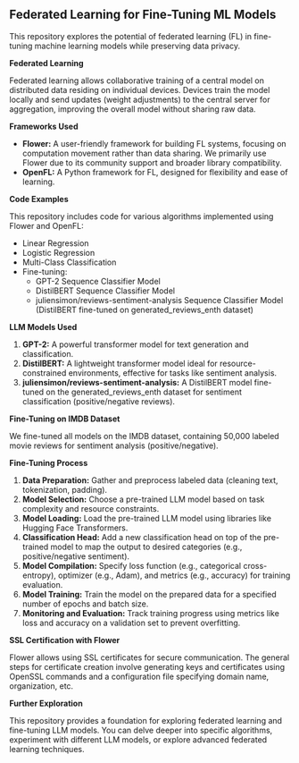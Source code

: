 ## Federated Learning for Fine-Tuning ML Models

This repository explores the potential of federated learning (FL) in fine-tuning machine learning models while preserving data privacy.

**Federated Learning**

Federated learning allows collaborative training of a central model on distributed data residing on individual devices. Devices train the model locally and send updates (weight adjustments) to the central server for aggregation, improving the overall model without sharing raw data. 

**Frameworks Used**

* **Flower:** A user-friendly framework for building FL systems, focusing on computation movement rather than data sharing. We primarily use Flower due to its community support and broader library compatibility. 
* **OpenFL:** A Python framework for FL, designed for flexibility and ease of learning.

**Code Examples**

This repository includes code for various algorithms implemented using Flower and OpenFL:

* Linear Regression
* Logistic Regression
* Multi-Class Classification
* Fine-tuning:
    * GPT-2 Sequence Classifier Model
    * DistilBERT Sequence Classifier Model
    * juliensimon/reviews-sentiment-analysis Sequence Classifier Model (DistilBERT fine-tuned on generated_reviews_enth dataset)

**LLM Models Used**

1. **GPT-2:** A powerful transformer model for text generation and classification.
2. **DistilBERT:** A lightweight transformer model ideal for resource-constrained environments, effective for tasks like sentiment analysis.
3. **juliensimon/reviews-sentiment-analysis:** A DistilBERT model fine-tuned on the generated_reviews_enth dataset for sentiment classification (positive/negative reviews).

**Fine-Tuning on IMDB Dataset**

We fine-tuned all models on the IMDB dataset, containing 50,000 labeled movie reviews for sentiment analysis (positive/negative).

**Fine-Tuning Process**

1. **Data Preparation:** Gather and preprocess labeled data (cleaning text, tokenization, padding).
2. **Model Selection:** Choose a pre-trained LLM model based on task complexity and resource constraints.
3. **Model Loading:** Load the pre-trained LLM model using libraries like Hugging Face Transformers.
4. **Classification Head:** Add a new classification head on top of the pre-trained model to map the output to desired categories (e.g., positive/negative sentiment).
5. **Model Compilation:** Specify loss function (e.g., categorical cross-entropy), optimizer (e.g., Adam), and metrics (e.g., accuracy) for training evaluation.
6. **Model Training:** Train the model on the prepared data for a specified number of epochs and batch size.
7. **Monitoring and Evaluation:** Track training progress using metrics like loss and accuracy on a validation set to prevent overfitting.

**SSL Certification with Flower**

Flower allows using SSL certificates for secure communication. The general steps for certificate creation involve generating keys and certificates using OpenSSL commands and a configuration file specifying domain name, organization, etc.

**Further Exploration**

This repository provides a foundation for exploring federated learning and fine-tuning LLM models. You can delve deeper into specific algorithms, experiment with different LLM models, or explore advanced federated learning techniques.
